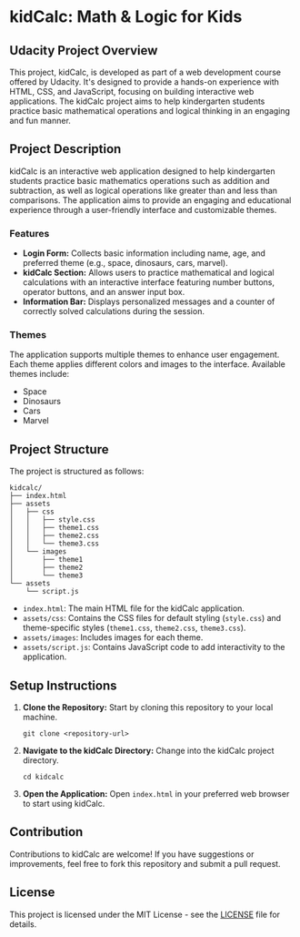 # kidCalc: Math & Logic for Kids

## Udacity Project Overview

This project, kidCalc, is developed as part of a web development course offered by Udacity. It's designed to provide a hands-on experience with HTML, CSS, and JavaScript, focusing on building interactive web applications. The kidCalc project aims to help kindergarten students practice basic mathematical operations and logical thinking in an engaging and fun manner.

## Project Description

kidCalc is an interactive web application designed to help kindergarten students practice basic mathematics operations such as addition and subtraction, as well as logical operations like greater than and less than comparisons. The application aims to provide an engaging and educational experience through a user-friendly interface and customizable themes.

### Features

- **Login Form:** Collects basic information including name, age, and preferred theme (e.g., space, dinosaurs, cars, marvel).
- **kidCalc Section:** Allows users to practice mathematical and logical calculations with an interactive interface featuring number buttons, operator buttons, and an answer input box.
- **Information Bar:** Displays personalized messages and a counter of correctly solved calculations during the session.

### Themes

The application supports multiple themes to enhance user engagement. Each theme applies different colors and images to the interface. Available themes include:
- Space
- Dinosaurs
- Cars
- Marvel

## Project Structure

The project is structured as follows:

```
kidcalc/
├── index.html
├── assets
│   ├── css
│   │   ├── style.css
│   │   ├── theme1.css
│   │   ├── theme2.css
│   │   └── theme3.css
│   └── images
│       ├── theme1
│       ├── theme2
│       └── theme3
└── assets
    └── script.js
```

- `index.html`: The main HTML file for the kidCalc application.
- `assets/css`: Contains the CSS files for default styling (`style.css`) and theme-specific styles (`theme1.css`, `theme2.css`, `theme3.css`).
- `assets/images`: Includes images for each theme.
- `assets/script.js`: Contains JavaScript code to add interactivity to the application.

## Setup Instructions

1. **Clone the Repository:** Start by cloning this repository to your local machine.
   ```
   git clone <repository-url>
   ```
2. **Navigate to the kidCalc Directory:** Change into the kidCalc project directory.
   ```
   cd kidcalc
   ```
3. **Open the Application:** Open `index.html` in your preferred web browser to start using kidCalc.

## Contribution

Contributions to kidCalc are welcome! If you have suggestions or improvements, feel free to fork this repository and submit a pull request.

## License

This project is licensed under the MIT License - see the [LICENSE](LICENSE) file for details.

